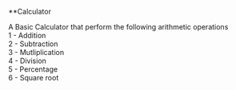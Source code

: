 **Calculator

A Basic Calculator that perform the following arithmetic operations<br>
1 - Addition<br>
2 - Subtraction<br>
3 - Mutliplication<br>
4 - Division<br>
5 - Percentage<br>
6 - Square root
